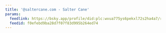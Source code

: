 ```yaml
---
title: '@saltercane.com - Salter Cane'
params:
  feedlink: https://bsky.app/profile/did:plc:wvua775ys6pekxl72s2ha4a7/rss
  feedid: f0efebd9ba28d7f07f83d995b264ed74
---
```

